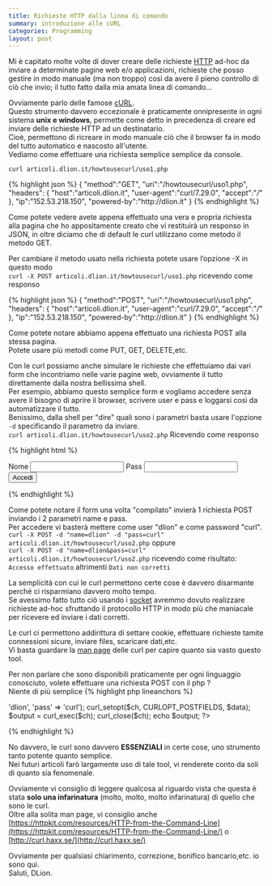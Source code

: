 ```yaml
---
title: Richieste HTTP dalla linea di comando
summary: introduzione alle cURL
categories: Programming
layout: post
---
```

Mi è capitato molte volte di dover creare delle richieste [HTTP](http://it.wikipedia.org/wiki/Hypertext_Transfer_Protocol) ad-hoc da inviare a determinate pagine web e/o applicazioni, richieste che posso gestire in modo manuale (ma non troppo) così da avere il pieno controllo di ciò che invio; il tutto fatto dalla mia amata linea di comando...

Ovviamente parlo delle famose [cURL](http://en.wikipedia.org/wiki/CURL).   
Questo strumento davvero eccezionale è praticamente onnipresente in ogni sistema **unix e windows**, permette come detto in precedenza di creare ed inviare delle richieste HTTP ad un destinatario.   
Cioè, permettono di ricreare in modo manuale ciò che il browser fa in modo del tutto automatico e nascosto all'utente.   
Vediamo come effettuare una richiesta semplice semplice da console.

`curl articoli.dlion.it/howtousecurl/uso1.php`

{% highlight json %}
{
    "method":"GET",
    "uri":"\/howtousecurl\/uso1.php",
    "headers":
    {
        "host":"articoli.dlion.it",
        "user-agent":"curl\/7.29.0",
        "accept":"*\/*"
    },
    "ip":"152.53.218.150",
    "powered-by":"http:\/\/dlion.it"
}
{% endhighlight %}

Come potete vedere avete appena effettuato una vera e propria richiesta alla pagina che ho appositamente creato che vi restituirà un responso in JSON, in oltre diciamo che di default le curl utilizzano come metodo il metodo GET.

Per cambiare il metodo usato nella richiesta potete usare l’opzione -X in questo modo   
`curl -X POST articoli.dlion.it/howtousecurl/uso1.php` ricevendo come responso

{% highlight json %}
{
    "method":"POST",
    "uri":"\/howtousecurl\/uso1.php",
    "headers":
    {
        "host":"articoli.dlion.it",
        "user-agent":"curl\/7.29.0",
        "accept":"*\/*"
    },
    "ip":"152.53.218.150",
    "powered-by":"http:\/\/dlion.it"
}
{% endhighlight %}

Come potete notare abbiamo appena effettuato una richiesta POST alla stessa pagina.   
Potete usare più metodi come PUT, GET, DELETE,etc.

Con le curl possiamo anche simulare le richieste che effettuiamo dai vari form che incontriamo nelle varie pagine web, ovviamente il tutto direttamente dalla nostra bellissima shell.   
Per esempio, abbiamo questo semplice form e vogliamo accedere senza avere il bisogno di aprire il browser, scrivere user e pass e loggarsi così da automatizzare il tutto.   
Benissimo, dalla shell per "dire" quali sono i parametri basta usare l'opzione `-d` specificando il parametro da inviare.   
`curl articoli.dlion.it/howtousecurl/uso2.php` Ricevendo come responso

{% highlight html %}
<html>
    <head>
        <title>Curl POST Form Data</title>
    </head>
    <body>
        <form action="" method="POST">
            <label for="name">Nome</label>
            <input type="text" name="name"/>
            <label for="pass">Pass</label>
            <input type="password" name="pass"/>
            <input type="submit" value="Accedi"/>
        </form>
    </body>
</html>
{% endhighlight %}

Come potete notare il form una volta "compilato" invierà 1 richiesta POST inviando i 2 parametri name e pass.   
Per accedere vi basterà mettere come user "dlion" e come password "curl".   
`curl -X POST -d "name=dlion" -d "pass=curl" articoli.dlion.it/howtousecurl/uso2.php` oppure   
`curl -X POST -d "name=dlion&pass=curl" articoli.dlion.it/howtousecurl/uso2.php` ricevendo come risultato: `Accesso effettuato` altrimenti `Dati non corretti`

La semplicità con cui le curl permettono certe cose è davvero disarmante perché ci risparmiano davvero molto tempo.   
Se avessimo fatto tutto ciò usando i [socket](http://it.wikipedia.org/wiki/Socket_%28reti%29) avremmo dovuto realizzare richieste ad-hoc sfruttando il protocollo HTTP in modo più che maniacale per ricevere ed inviare i dati corretti.

Le curl ci permettono addirittura di settare cookie, effettuare richieste tamite connessioni sicure, inviare files, scaricare dati,etc.   
Vi basta guardare la [man page](http://www.linuxmanpages.com/man1/curl.1.php) delle curl per capire quanto sia vasto questo tool.

Per non parlare che sono disponibili praticamente per ogni linguaggio conosciuto, volete effettuare una richiesta POST con il php ?   
Niente di più semplice
{% highlight php lineanchors %}
<?php
$ch = curl_init();
curl_setopt($ch, CURLOPT_URL, "http://articoli.dlion.it/howtousecurl/uso2.php");
curl_setopt($ch, CURLOPT_RETURNTRANSFER, 1);
curl_setopt($ch, CURLOPT_POST, true);

$data = array('name' => 'dlion',
          'pass' => 'curl');
curl_setopt($ch, CURLOPT_POSTFIELDS, $data);
$output = curl_exec($ch);
curl_close($ch);
echo $output;
?>
{% endhighlight %}

No davvero, le curl sono davvero **ESSENZIALI** in certe cose, uno strumento tanto potente quanto semplice.   
Nei futuri articoli farò largamente uso di tale tool, vi renderete conto da soli di quanto sia fenomenale.

Ovviamente vi consiglio di leggere qualcosa al riguardo vista che questa è stata **solo una infarinatura** (molto, molto, molto infarinatura) di quello che sono le curl.   
Oltre alla solita man page, vi consiglio anche [https://httpkit.com/resources/HTTP-from-the-Command-Line](https://httpkit.com/resources/HTTP-from-the-Command-Line/) o [http://curl.haxx.se/](http://curl.haxx.se/)

Ovviamente per qualsiasi chiarimento, correzione, bonifico bancario,etc. io sono qui.   
Saluti, DLion.
